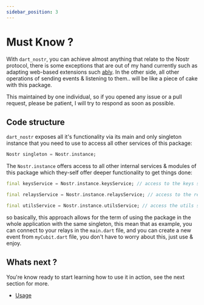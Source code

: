 ```yaml
---
sidebar_position: 3
---
```


# Must Know ?

With `dart_nostr`, you can achieve almost anything that relate to the Nostr protocol, there is some exceptions that are out of my hand currently such as adapting web-based extensions such [ably](https://chrome.google.com/webstore/detail/alby-bitcoin-lightning-wa/iokeahhehimjnekafflcihljlcjccdbe). In the other side, all other operations of sending events & listening to them.. will be like a piece of cake with this package.

This maintained by one individual, so if you opened any issue or a pull request, please be patient, I will try to respond as soon as possible.

## Code structure

`dart_nostr` exposes all it's functionality via its main and only singleton instance that you need to use to access all other services of this package:

```dart
Nostr singleton = Nostr.instance;
```

The `Nostr.instance` offers access to all other internal services & modules of this package which they-self offer deeper functionality to get things done:

```dart
final keysService = Nostr.instance.keysService; // access to the keys service, which will provide methods to handle user key pairs, private keys, public keys, etc.

final relaysService = Nostr.instance.relaysService; // access to the relays service, which will provide methods to interact with your own relays such as sending events, listening to events, etc.

final utilsService = Nostr.instance.utilsService; // access the utils service, which provides many handy utils that you will need to use in your app, such as encoding, getting random hex strings to use with requests, etc.
```

so basically, this approach allows for the term of using the package in the whole application with the same singleton, this mean that as example, you can connect to your relays in the `main.dart` file, and you can create a new event from `myCubit.dart` file, you don't have to worry about this, just use & enjoy.

## Whats next ?

You're know ready to start learning how to use it in action, see the next section for more.

- [Usage](./usage/)
